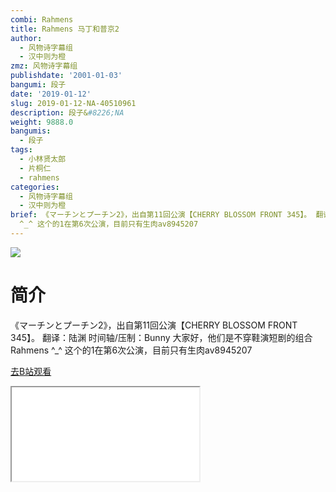 ```yaml
---
combi: Rahmens
title: Rahmens 马丁和普京2
author:
  - 风物诗字幕组
  - 汉中则为橙
zmz: 风物诗字幕组
publishdate: '2001-01-03'
bangumi: 段子
date: '2019-01-12'
slug: 2019-01-12-NA-40510961
description: 段子&#8226;NA
weight: 9888.0
bangumis:
  - 段子
tags:
  - 小林贤太郎
  - 片桐仁
  - rahmens
categories:
  - 风物诗字幕组
  - 汉中则为橙
brief: 《マーチンとプーチン2》，出自第11回公演【CHERRY BLOSSOM FRONT 345】。 翻译：陆渊 时间轴/压制：Bunny 大家好，他们是不穿鞋演短剧的组合Rahmens
  ^_^ 这个的1在第6次公演，目前只有生肉av8945207
---
```

![](https://i.imgur.com/shEGEIh.jpg)
# 简介  
《マーチンとプーチン2》，出自第11回公演【CHERRY BLOSSOM FRONT 345】。
翻译：陆渊 时间轴/压制：Bunny
大家好，他们是不穿鞋演短剧的组合Rahmens ^_^
这个的1在第6次公演，目前只有生肉av8945207  

[去B站观看](https://www.bilibili.com/video/av40510961/)
<div class ="resp-container"><iframe class="testiframe" src="//player.bilibili.com/player.html?aid=40510961"", scrolling="no", allowfullscreen="true" > </iframe></div> 
